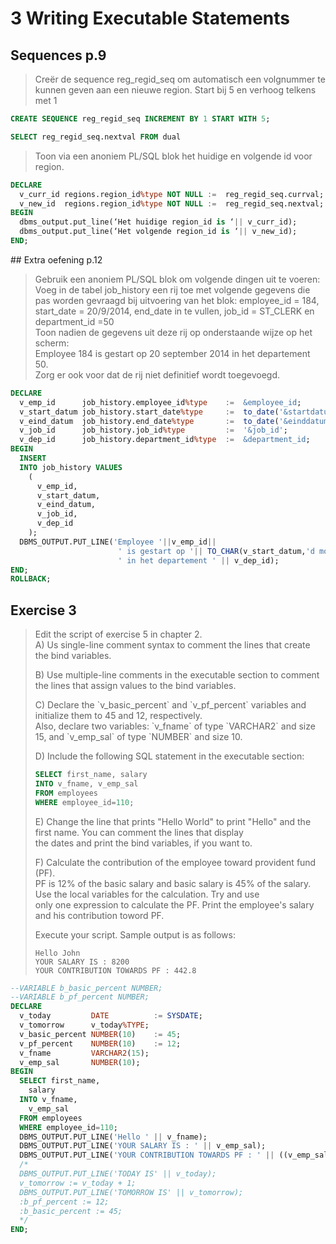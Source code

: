 # 3 Writing Executable Statements

## Sequences p.9

> Creër de sequence reg\_regid\_seq om automatisch een volgnummer te kunnen geven aan een nieuwe region. Start bij 5 en verhoog telkens met 1

```sql
CREATE SEQUENCE reg_regid_seq INCREMENT BY 1 START WITH 5;
```

```sql
SELECT reg_regid_seq.nextval FROM dual
```

> Toon via een anoniem PL/SQL blok het huidige en volgende id voor region.

```sql
DECLARE
  v_curr_id regions.region_id%type NOT NULL :=  reg_regid_seq.currval;
  v_new_id  regions.region_id%type NOT NULL :=  reg_regid_seq.nextval;
BEGIN
  dbms_output.put_line(‘Het huidige region_id is ‘|| v_curr_id);
  dbms_output.put_line(‘Het volgende region_id is ‘|| v_new_id);
END;
```
<div style="page-break-after: always;"></div>
## Extra oefening p.12

> Gebruik een anoniem PL/SQL blok om volgende dingen uit te voeren:  
> Voeg in de tabel job\_history een rij toe met volgende gegevens die pas worden gevraagd bij uitvoering van het blok: employee\_id = 184, start\_date = 20/9/2014, end\_date in te vullen, job\_id = ST\_CLERK en department\_id =50  
> Toon nadien  de gegevens uit deze rij op onderstaande wijze op het scherm:  
> Employee 184 is gestart op 20 september 2014 in het departement 50.  
> Zorg er ook voor dat de rij niet definitief wordt toegevoegd.

```sql
DECLARE
  v_emp_id      job_history.employee_id%type    :=  &employee_id;
  v_start_datum job_history.start_date%type     :=  to_date('&startdatum','dd/mm/yyyy');
  v_eind_datum  job_history.end_date%type       :=  to_date('&einddatum','dd/mm/yyyy');
  v_job_id      job_history.job_id%type         :=  '&job_id';
  v_dep_id      job_history.department_id%type  :=  &department_id;
BEGIN
  INSERT
  INTO job_history VALUES
    (
      v_emp_id,
      v_start_datum,
      v_eind_datum,
      v_job_id,
      v_dep_id
    );
  DBMS_OUTPUT.PUT_LINE('Employee '||v_emp_id|| 
                        ' is gestart op '|| TO_CHAR(v_start_datum,'d month yyyy')|| 
                        ' in het departement ' || v_dep_id);
END;
ROLLBACK;
```

## Exercise 3

> Edit the script of exercise 5 in chapter 2.  
>  A\) Us single-line comment syntax to comment the lines that create the bind variables.
>
> B\) Use multiple-line comments in the executable section to comment the lines that assign values to the bind variables.
>
> C\) Declare the \`v\_basic\_percent\` and \`v\_pf\_percent\` variables and initialize them to 45 and 12, respectively.  
>      Also, declare  two variables: \`v\_fname\` of type \`VARCHAR2\` and size 15, and \`v\_emp\_sal\` of type \`NUMBER\` and size 10.
>
> D\) Include the following SQL statement in the executable section:
>
> ```sql
> SELECT first_name, salary
> INTO v_fname, v_emp_sal
> FROM employees
> WHERE employee_id=110;
> ```
>
> E\) Change the line that prints "Hello World" to print "Hello" and the first name. You can comment the lines that display  
>      the dates and print the bind variables, if you want to.
>
> F\) Calculate the contribution of the employee toward provident fund \(PF\).  
>      PF is 12% of the basic salary and basic salary is 45% of the salary. Use the local variables for the calculation. Try and use  
>      only one expression to calculate the PF. Print the employee's salary and his contribution toword PF.
>
> Execute your script. Sample output is as follows:
>
> ```
> Hello John
> YOUR SALARY IS : 8200
> YOUR CONTRIBUTION TOWARDS PF : 442.8
> ```

```sql
--VARIABLE b_basic_percent NUMBER;
--VARIABLE b_pf_percent NUMBER;
DECLARE
  v_today         DATE          := SYSDATE;
  v_tomorrow      v_today%TYPE;
  v_basic_percent NUMBER(10)    := 45;
  v_pf_percent    NUMBER(10)    := 12;
  v_fname         VARCHAR2(15);
  v_emp_sal       NUMBER(10);
BEGIN
  SELECT first_name,
    salary
  INTO v_fname,
    v_emp_sal
  FROM employees
  WHERE employee_id=110;
  DBMS_OUTPUT.PUT_LINE('Hello ' || v_fname);
  DBMS_OUTPUT.PUT_LINE('YOUR SALARY IS : ' || v_emp_sal);
  DBMS_OUTPUT.PUT_LINE('YOUR CONTRIBUTION TOWARDS PF : ' || ((v_emp_sal * (v_basic_percent/100)) * (v_pf_percent/100)));
  /*
  DBMS_OUTPUT.PUT_LINE('TODAY IS' || v_today);
  v_tomorrow := v_today + 1;
  DBMS_OUTPUT.PUT_LINE('TOMORROW IS' || v_tomorrow);
  :b_pf_percent := 12;
  :b_basic_percent := 45;
  */
END;
```



